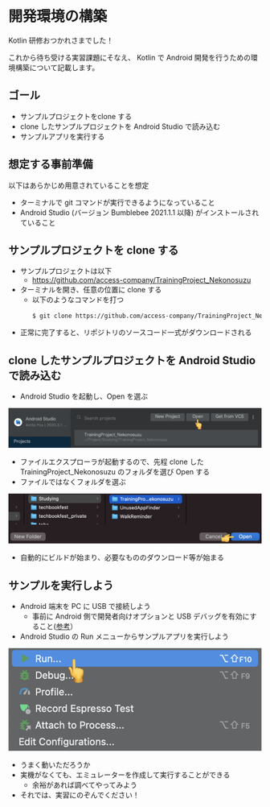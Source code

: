 # 開発環境の構築

Kotlin 研修おつかれさまでした！

これから待ち受ける実習課題にそなえ、 Kotlin で Android 開発を行うための環境構築について記載します。

## ゴール

* サンプルプロジェクトをclone する
* clone したサンプルプロジェクトを Android Studio で読み込む
* サンプルアプリを実行する

## 想定する事前準備

以下はあらかじめ用意されていることを想定

* ターミナルで git コマンドが実行できるようになっていること
* Android Studio (バージョン Bumblebee 2021.1.1 以降) がインストールされていること

## サンプルプロジェクトを clone する

* サンプルプロジェクトは以下
  * https://github.com/access-company/TrainingProject_Nekonosuzu
* ターミナルを開き、任意の位置に clone する
  * 以下のようなコマンドを打つ
    ```bash
    $ git clone https://github.com/access-company/TrainingProject_Nekonosuzu.git
    ```
* 正常に完了すると、リポジトリのソースコード一式がダウンロードされる

## clone したサンプルプロジェクトを Android Studio で読み込む

* Android Studio を起動し、Open を選ぶ

![as1.png](./assets/images/as1.png)

* ファイルエクスプローラが起動するので、先程 clone した TrainingProject_Nekonosuzu のフォルダを選び Open する
* ファイルではなくフォルダを選ぶ

![as2.png](./assets/images/as2.png)

* 自動的にビルドが始まり、必要なもののダウンロード等が始まる

## サンプルを実行しよう

* Android 端末を PC に USB で接続しよう
  * 事前に Android 側で開発者向けオプションと USB デバッグを有効にすること([参考](https://developer.android.com/studio/debug/dev-options?hl=ja)）
* Android Studio の Run メニューからサンプルアプリを実行しよう

![as3.png](./assets/images/as3.png)

* うまく動いただろうか
* 実機がなくても、エミュレーターを作成して実行することができる
  * 余裕があれば調べてやってみよう
* それでは、実習にのぞんでください！
